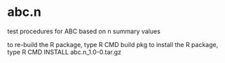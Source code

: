 abc.n
=====

test procedures for ABC based on n summary values

to re-build the R package, type R CMD build pkg
to install the R package, type R CMD INSTALL  abc.n_1.0-0.tar.gz